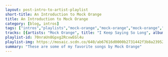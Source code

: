 ```yaml
---
layout: post-intro-to-artist-playlist
short-title: An Introduction to Mock Orange
title: An Introduction to Mock Orange
category: [blog, intros]
tags: ["intros","playlists","mock-orange","mock-orange","mock-orange","mock-orange","mock-orange","mock-orange","mock-orange","mock-orange","mock-orange","mock-orange","mock-orange","mock-orange","mock-orange","mock-orange","mock-orange","mock-orange","mock-orange","mock-orange","mock-orange","mock-orange","mock-orange","mock-orange","mock-orange","mock-orange","mock-orange","mock-orange","mock-orange","mock-orange","mock-orange","mock-orange","mock-orange","mock-orange","mock-orange","mock-orange","mock-orange","mock-orange","mock-orange","mock-orange","mock-orange","mock-orange","mock-orange","mock-orange","mock-orange","mock-orange","mock-orange","mock-orange","mock-orange","mock-orange","mock-orange","mock-orange","mock-orange","mock-orange","mock-orange","mock-orange","mock-orange","mock-orange","mock-orange","mock-orange","mock-orange","mock-orange","mock-orange","mock-orange","mock-orange","mock-orange","mock-orange"]
tracks: [{artists: "Mock Orange", title: "I Keep Saying So Long", album: "Mind Is Not Brain"},{artists: "Mock Orange", title: "World of Machines", album: "Captain Love"},{artists: "Mock Orange", title: "Stuck In", album: "First EP"},{artists: "Mock Orange", title: "Silent Motion", album: "Disguised As Ghosts"},{artists: "Mock Orange", title: "Make Friends", album: "Mind Is Not Brain"},{artists: "Mock Orange", title: "My Car", album: "Disguised As Ghosts"},{artists: "Mock Orange", title: "East Side Song", album: "Mind Is Not Brain"},{artists: "Mock Orange", title: "Old Movies", album: "Captain Love"},{artists: "Mock Orange", title: "Feel It Now", album: "Disguised As Ghosts"},{artists: "Mock Orange", title: "Nine Times", album: "Put the Kid on the Sleepy Horse"},{artists: "Mock Orange", title: "We Work", album: "nines & sixes"},{artists: "Mock Orange", title: "Twelve O'clock Call", album: "The Record Play"},{artists: "Mock Orange", title: "Window Shopping", album: "nines & sixes"},{artists: "Mock Orange", title: "Mind Is Not Brain", album: "Mind Is Not Brain"},{artists: "Mock Orange", title: "Crash And Die", album: "First EP"},{artists: "Mock Orange", title: "End of the World", album: "Disguised As Ghosts"},{artists: "Mock Orange", title: "Beauty of a Scar (Bonus Track)", album: "Captain Love"},{artists: "Mock Orange", title: "Sidewalk", album: "Disguised As Ghosts"},{artists: "Mock Orange", title: "Birds", album: "Mind Is Not Brain"},{artists: "Mock Orange", title: "The Free Ride", album: "First EP"},{artists: "Mock Orange", title: "Til the Morning", album: "Live in Brooklyn"},{artists: "Mock Orange", title: "So Maybe", album: "The Bridge"},{artists: "Mock Orange", title: "Going Away", album: "Disguised As Ghosts"},{artists: "Mock Orange", title: "Moving On", album: "The Bridge"},{artists: "Mock Orange", title: "Old Man", album: "Mind Is Not Brain"},{artists: "Mock Orange", title: "Double Down", album: "First EP"},{artists: "Mock Orange", title: "Payroll", album: "Mind Is Not Brain"},{artists: "Mock Orange", title: "Chrome Alligator", album: "Put the Kid on the Sleepy Horse"},{artists: "Mock Orange", title: "Hawks Can Go", album: "Mind Is Not Brain"},{artists: "Mock Orange", title: "Do You Want Out", album: "Mind Is Not Brain"},{artists: "Mock Orange", title: "I Can Sing", album: "Disguised As Ghosts"},{artists: "Mock Orange", title: "Oh My God", album: "Mind Is Not Brain"},{artists: "Mock Orange", title: "The River's Bed", album: "Daniels e.p. 2"},{artists: "Mock Orange", title: "Driving Day", album: "First EP"},{artists: "Mock Orange", title: "Instrumental", album: "Mind Is Not Brain"},{artists: "Mock Orange", title: "Growing Crooked", album: "nines & sixes"},{artists: "Mock Orange", title: "Captain Love", album: "Captain Love"},{artists: "Mock Orange", title: "Does It Show", album: "nines & sixes"},{artists: "Mock Orange", title: "She Runs the Ride", album: "The Record Play"},{artists: "Mock Orange", title: "Song in D", album: "Captain Love"},{artists: "Mock Orange", title: "Grow Your Soul Away", album: "Disguised As Ghosts"},{artists: "Mock Orange", title: "I'm Leaving", album: "Put the Kid on the Sleepy Horse"},{artists: "Mock Orange", title: "Nothing to Write", album: "The Record Play"},{artists: "Mock Orange", title: "Roll Your Eyes", album: "Disguised As Ghosts"},{artists: "Mock Orange", title: "All You Have", album: "nines & sixes"},{artists: "Mock Orange", title: "Supergang", album: "Captain Love"},{artists: "Mock Orange", title: "High Octane Punk Mode", album: "Put the Kid on the Sleepy Horse"},{artists: "Mock Orange", title: "Lila", album: "Captain Love"},{artists: "Mock Orange", title: "Dictionary", album: "nines & sixes"},{artists: "Mock Orange", title: "Some Say", album: "Put the Kid on the Sleepy Horse"},{artists: "Mock Orange", title: "Stop and Go", album: "Disguised As Ghosts"},{artists: "Mock Orange", title: "Goodnight Reddick", album: "nines & sixes"},{artists: "Mock Orange", title: "Ms. Brown's Morning Cup", album: "Captain Love"},{artists: "Mock Orange", title: "Brake Lights On", album: "The Record Play"},{artists: "Mock Orange", title: "Be Gone", album: "Put the Kid on the Sleepy Horse"},{artists: "Mock Orange", title: "Smile On", album: "Captain Love"},{artists: "Mock Orange", title: "Slow Song", album: "The Record Play"},{artists: "Mock Orange", title: "Motel Man", album: "Captain Love"},{artists: "Mock Orange", title: "In Even Time", album: "The Record Play"},{artists: "Mock Orange", title: "Relax and Degrade", album: "Captain Love"},{artists: "Mock Orange", title: "One Way Letters", album: "The Record Play"},{artists: "Mock Orange", title: "Majestic Raincoat", album: "Captain Love"},{artists: "Mock Orange", title: "The City Call", album: "The Record Play"},{artists: "Mock Orange", title: "Intake", album: "Put the Kid on the Sleepy Horse"},{artists: "Mock Orange", title: "Touch Tone Bell", album: "The Record Play"}]
playlist-id: 70nraUn8Gpxg2RcvwEGl4u
playlist-img: https://mosaic.scdn.co/640/ab67616d0000b2731442f3b8a23952ee2e4f7f68ab67616d0000b27332ee3e55409c00e98c379562ab67616d0000b2734654343941727785f1787380ab67616d0000b273e9f6ce09dbc5466940f84856
summary: "These are some of my favorite songs by Mock Orange"
---
```

